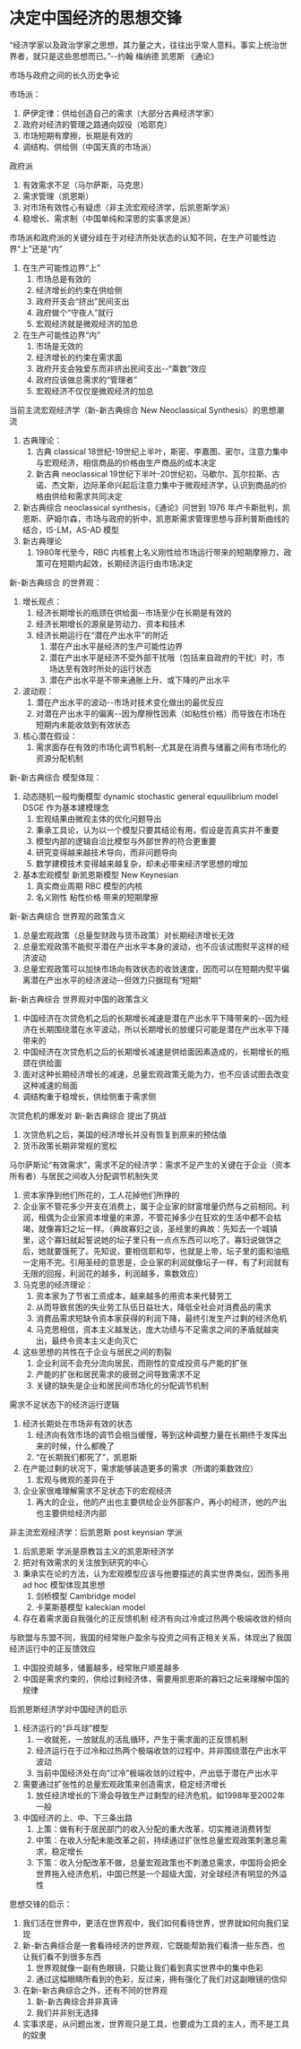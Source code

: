 # 决定中国经济的思想交锋

“经济学家以及政治学家之思想，其力量之大，往往出乎常人意料。事实上统治世界者，就只是这些思想而已。”--约翰 梅纳德 凯恩斯 《通论》

市场与政府之间的长久历史争论

市场派：
1. 萨伊定律：供给创造自己的需求（大部分古典经济学家）
2. 政府对经济的管理之路通向奴役（哈耶克）
3. 市场短期有摩擦，长期是有效的
4. 调结构、供给侧（中国天真的市场派）

政府派
1. 有效需求不足（马尔萨斯，马克思）
2. 需求管理（凯恩斯）
3. 对市场有效性心有疑虑（非主流宏观经济学，后凯恩斯学派）
4. 稳增长、需求制（中国单纯和深思的实事求是派）

市场派和政府派的关键分歧在于对经济所处状态的认知不同，在生产可能性边界“上”还是“内”
1. 在生产可能性边界“上”
    1. 市场总是有效的
    2. 经济增长的约束在供给侧
    3. 政府开支会“挤出”民间支出
    4. 政府做个“守夜人”就行
    5. 宏观经济就是微观经济的加总
2. 在生产可能性边界“内”
    1. 市场是无效的
    2. 经济增长的约束在需求面
    3. 政府开支会独爱东而非挤出民间支出--“乘数”效应
    4. 政府应该做总需求的“管理者”
    5. 宏观经济不仅仅是微观经济的加总

当前主流宏观经济学（新-新古典综合 New Neoclassical Synthesis）的思想潮流
1. 古典理论：
    1. 古典 classical 18世纪-19世纪上半叶，斯密、李嘉图、密尔，注意力集中与宏观经济，相信商品的价格由生产商品的成本决定
    2. 新古典 neoclassical 19世纪下半叶-20世纪初，马歇尔、瓦尔拉斯、古诺、杰文斯，边际革命兴起后注意力集中于微观经济学，认识到商品的价格由供给和需求共同决定
2. 新古典综合 neoclassical synthesis，《通论》问世到 1976 年卢卡斯批判，凯恩斯、萨姆尔森，市场与政府的折中，凯恩斯需求管理思想与菲利普斯曲线的结合，IS-LM，AS-AD 模型
3. 新古典理论 
    1. 1980年代至今，RBC 内核套上名义刚性给市场运行带来的短期摩擦力，政策可在短期内起效，长期经济运行由市场决定

新-新古典综合 的世界观：
1. 增长观点：
    1. 经济长期增长的瓶颈在供给面--市场至少在长期是有效的
    2. 经济长期增长的源泉是劳动力、资本和技术
    3. 经济长期运行在“潜在产出水平”的附近
        1. 潜在产出水平是经济的生产可能性边界
        2. 潜在产出水平是经济不受外部干扰哦（包括来自政府的干扰）时，市场达至有效时所处的运行状态
        3. 潜在产出水平是不带来通胀上升、或下降的产出水平
2. 波动观：
    1. 潜在产出水平的波动--市场对技术变化做出的最优反应
    2. 对潜在产出水平的偏离--因为摩擦性因素（如粘性价格）而导致在市场在短期内未能收敛到有效状态
3. 核心潜在假设：
    1. 需求面存在有效的市场化调节机制--尤其是在消费与储蓄之间有市场化的资源分配机制

新-新古典综合 模型体现：
1. 动态随机一般均衡模型 dynamic stochastic general equuilibrium model DSGE 作为基本建模理念
    1. 宏观结果由微观主体的优化问题导出
    2. 秉承工具论，认为以一个模型只要其结论有用，假设是否真实并不重要
    3. 模型内部的逻辑自洽比模型与外部世界的符合更重要
    4. 研究变得越来越技术导向，而非问题导向
    5. 数学建模技术变得越来越复杂，却未必带来经济学思想的增加
2. 基本宏观模型 新凯恩斯模型 New Keynesian
    1. 真实商业周期 RBC 模型的内核
    2. 名义刚性 粘性价格 带来的短期摩擦

新-新古典综合 世界观的政策含义
1. 总量宏观政策（总量型财政与货币政策）对长期经济增长无效
2. 总量宏观政策不能熨平潜在产出水平本身的波动，也不应该试图熨平这样的经济波动
3. 总量宏观政策可以加快市场向有效状态的收敛速度，因而可以在短期内熨平偏离潜在产出水平的经济波动--但效力只据现有“短期”

新-新古典综合 世界观对中国的政策含义
1. 中国经济在次贷危机之后的长期增长减速是潜在产出水平下降带来的--因为经济在长期围绕潜在水平波动，所以长期增长的放缓只可能是潜在产出水平下降带来的
2. 中国经济在次贷危机之后的长期增长减速是供给面因素造成的，长期增长的瓶颈在供给面
3. 面对这种长期经济增长的减速，总量宏观政策无能为力，也不应该试图去改变这种减速的局面
4. 调结构重于稳增长，供给侧重于需求侧

次贷危机的爆发对 新-新古典综合 提出了挑战
1. 次贷危机之后，美国的经济增长并没有恢复到原来的预估值
2. 货币政策长期非常规的宽松

马尔萨斯论“有效需求”，需求不足的经济学：需求不足产生的关键在于企业（资本所有者）与居民之间收入分配调节机制失灵
1. 资本家挣到他们所花的，工人花掉他们所挣的
2. 企业家不管花多少开支在消费上，属于企业家的财富增量仍然与之前相同。利润，租偶为企业家资本增量的来源，不管花掉多少在狂欢的生活中都不会枯竭，就像寡妇之坛一样。（典故寡妇之谈，圣经里的典故：先知去一个城镇里，这个寡妇就起誓说她的坛子里只有一点点东西可以吃了。寡妇说做饼之后，她就要饿死了。先知说，要相信耶和华，也就是上帝，坛子里的面和油瓶一定用不完。引用圣经的意思是，企业家的利润就像坛子一样，有了利润就有无限的回报，利润花的越多，利润越多，乘数效应）
3. 马克思的经济理论：
    1. 资本家为了节省工资成本，越来越多的用资本来代替劳工
    2. 从而导致贫困的失业劳工队伍日益壮大，降低全社会对消费品的需求
    3. 消费品需求短缺令资本家获得的利润下降，最终引发生产过剩的经济危机
    4. 马克思相信，资本主义越发达，庞大功绩与不足需求之间的矛盾就越突出，最终令资本主义走向灭亡
4. 这些思想的共性在于企业与居民之间的割裂
    1. 企业利润不会充分流向居民，而刚性的变成投资与产能的扩张
    2. 产能的扩张和居民需求的疲弱之间导致需求不足
    3. 关键的缺失是企业和居民间市场化的分配调节机制

需求不足状态下的经济运行逻辑
1. 经济长期处在市场非有效的状态
    1. 经济向有效市场的调节会相当缓慢，等到这种调整力量在长期终于发挥出来的时候，什么都晚了
    2. “在长期我们都死了”，凯恩斯
2. 在产能过剩的状况下，需求能够装造更多的需求（所谓的乘数效应）
    1. 宏观与微观的差异在于
3. 企业家很难理解需求不足状态下的宏观经济
    1. 再大的企业，他的产出也主要供给企业外部客户，再小的经济，他的产出也主要供给经济内部

非主流宏观经济学：后凯恩斯 post keynsian 学派
1. 后凯恩斯 学派是原教旨主义的凯恩斯经济学
2. 把对有效需求的关注放到研究的中心
3. 秉承实在论的方法，认为宏观模型应该与他要描述的真实世界类似，因而多用 ad hoc 模型体现其思想
    1. 剑桥模型 Cambridge model
    2. 卡莱斯基模型 kaleckian model
4. 存在着需求面自我强化的正反馈机制 经济有向过冷或过热两个极端收敛的倾向

与欧盟与东盟不同，我国的经常账户盈余与投资之间有正相关关系，体现出了我国经济运行中的正反馈效应
1. 中国投资越多，储蓄越多，经常账户顺差越多
2. 中国是需求约束的，供给过剩经济体，需要用凯恩斯的寡妇之坛来理解中国的规律

后凯恩斯经济学对中国经济的启示
1. 经济运行的“乒乓球”模型
    1. 一收就死，一放就乱的活乱循环，产生于需求面的正反馈机制
    2. 经济运行在于过冷和过热两个极端收敛的过程中，并非围绕潜在产出水平波动
    3. 当前中国经济处在向“过冷”极端收敛的过程中，产出低于潜在产出水平
2. 需要通过扩张性的总量宏观政策来创造需求，稳定经济增长
    1. 放任经济增长的下滑会导致生产过剩型的经济危机，如1998年至2002年一般
3. 中国经济的上、中、下三条出路
    1. 上策：做有利于居民部门的收入分配的重大改革，切实推进消费转型
    2. 中策：在收入分配未能改革之前，持续通过扩张性总量宏观政策刺激总需求，稳定增长
    3. 下策：收入分配改革不做，总量宏观政策也不刺激总需求，中国将会把全世界拖入经济危机，中国已然是一个超级大国，对全球经济有明显的外溢性

思想交锋的启示：
1. 我们活在世界中，更活在世界观中，我们如何看待世界，世界就如何向我们呈现
2. 新-新古典综合是一套看待经济的世界观，它既能帮助我们看清一些东西，也让我们看不到很多东西
    1. 世界观就像一副有色眼镜，只能让我们看到真实世界中的集中色彩
    2. 通过这幅眼睛所看到的色彩，反过来，拥有强化了我们对这副眼镜的信仰
3. 在新-新古典综合之外，还有不同的世界观
    1. 新-新古典综合并非真谛
    2. 我们并非别无选择
4. 实事求是，从问题出发，世界观只是工具，也要成为工具的主人，而不是工具的奴隶

